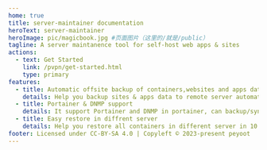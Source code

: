 ```yaml
---
home: true
title: server-maintainer documentation
heroText: server-maintainer
heroImage: pic/magicbook.jpg #页面图片（这里的/就是/public）
tagline: A server maintanence tool for self-host web apps & sites
actions:
  - text: Get Started
    link: /pvpn/get-started.html
    type: primary
features:
  - title: Automatic offsite backup of containers,websites and apps data
    details: Help you backup sites & apps data to remote server automatically every day
  - title: Portainer & DNMP support
    details: It support Portainer and DNMP in portainer, can backup/sync whole container volumes and backup websites & database of dnmp as well.
  - title: Easy restore in diffrent server
    details: Help you restore all containers in different server in 10 minutes.
footer: Licensed under CC-BY-SA 4.0 | Copyleft © 2023-present peyoot
---
```

